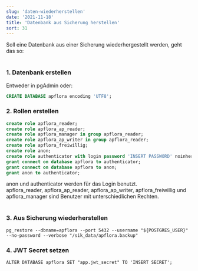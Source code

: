 ```yaml
---
slug: 'daten-wiederherstellen'
date: '2021-11-18'
title: 'Datenbank aus Sicherung herstellen'
sort: 31
---
```


Soll eine Datenbank aus einer Sicherung wiederhergestellt werden, geht das so:<br/><br/>

### 1. Datenbank erstellen

Entweder in pgAdmin oder:

```sql
CREATE DATABASE apflora encoding 'UTF8';
```

### 2. Rollen erstellen

```sql
create role apflora_reader;
create role apflora_ap_reader;
create role apflora_manager in group apflora_reader;
create role apflora_ap_writer in group apflora_reader;
create role apflora_freiwillig;
create role anon;
create role authenticator with login password 'INSERT PASSWORD' noinherit;
grant connect on database apflora to authenticator;
grant connect on database apflora to anon;
grant anon to authenticator;
```

anon und authenticator werden für das Login benutzt.<br/>
apflora_reader, apflora_ap_reader, apflora_ap_writer, apflora_freiwillig und apflora_manager sind Benutzer mit unterschiedlichen Rechten.<br/><br/>

### 3. Aus Sicherung wiederherstellen

```
pg_restore --dbname=apflora --port 5432 --username "${POSTGRES_USER}" --no-password --verbose "/sik_data/apflora.backup"
```

### 4. JWT Secret setzen

    ALTER DATABASE apflora SET "app.jwt_secret" TO 'INSERT SECRET';
